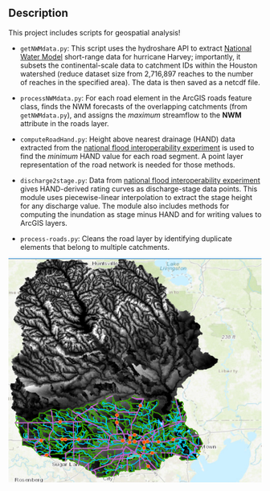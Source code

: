 ## Description
This project includes scripts for geospatial analysis!
* `getNWMdata.py`: This script uses the hydroshare API to extract [National Water Model](https://water.noaa.gov/about/nwm) short-range data for hurricane Harvey; importantly, it subsets the continental-scale data to catchment IDs within the Houston watershed (reduce dataset size from 2,716,897 reaches to the number of reaches in the specified area). The data is then saved as a netcdf file.

*  `processNWMdata.py`: For each road element in the ArcGIS roads feature class, finds the NWM forecasts of the overlapping catchments (from `getNWMdata.py`), and assigns the *maximum* streamflow to the **NWM** attribute in the roads layer.

* `computeRoadHand.py`: Height above nearest drainage (HAND) data extracted from the [national flood interoperability experiment](https://web.corral.tacc.utexas.edu/nfiedata/) is used to find the *minimum* HAND value for each road segment. A point layer representation of the road network is needed for those methods. 

* `discharge2stage.py`: Data from [national flood interoperability experiment](https://web.corral.tacc.utexas.edu/nfiedata/) gives HAND-derived rating curves as discharge-stage data points. This module uses piecewise-linear interpolation to extract the stage height for any discharge value. The module also includes methods for computing the inundation as stage minus HAND and for writing values to ArcGIS layers.

* `process-roads.py`: Cleans the road layer by identifying duplicate elements that belong to multiple catchments.



![pr](projected-raster.PNG)
